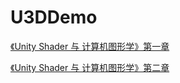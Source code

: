 # U3DDemo
[《Unity Shader 与 计算机图形学》第一章](https://blog.csdn.net/admintan/article/details/53861781)

[《Unity Shader 与 计算机图形学》第二章](https://blog.csdn.net/admintan/article/details/53913624)